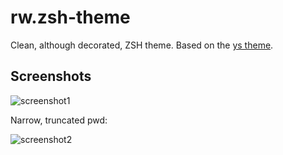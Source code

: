 # rw.zsh-theme
Clean, although decorated, ZSH theme. Based on the [ys theme](https://github.com/robbyrussell/oh-my-zsh/blob/master/themes/ys.zsh-theme
).

## Screenshots

![screenshot1](https://cloud.githubusercontent.com/assets/7933750/14464749/7e51b7d8-00d0-11e6-9b54-020f1110509c.png)

Narrow, truncated pwd:

![screenshot2](https://cloud.githubusercontent.com/assets/7933750/14464755/83baad74-00d0-11e6-99c7-658797490aee.png)
